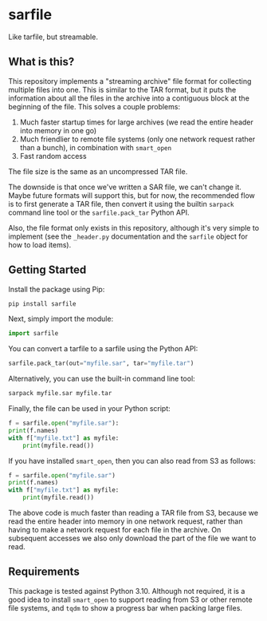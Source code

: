 # sarfile

Like tarfile, but streamable.

## What is this?

This repository implements a "streaming archive" file format for collecting multiple files into one. This is similar to the TAR format, but it puts the information about all the files in the archive into a contiguous block at the beginning of the file. This solves a couple problems:

1. Much faster startup times for large archives (we read the entire header into memory in one go)
2. Much friendlier to remote file systems (only one network request rather than a bunch), in combination with `smart_open`
3. Fast random access

The file size is the same as an uncompressed TAR file.

The downside is that once we've written a SAR file, we can't change it. Maybe future formats will support this, but for now, the recommended flow is to first generate a TAR file, then convert it using the builtin `sarpack` command line tool or the `sarfile.pack_tar` Python API.

Also, the file format only exists in this repository, although it's very simple to implement (see the `_header.py` documentation and the `sarfile` object for how to load items).

## Getting Started

Install the package using Pip:

```bash
pip install sarfile
```

Next, simply import the module:

```python
import sarfile
```

You can convert a tarfile to a sarfile using the Python API:

```python
sarfile.pack_tar(out="myfile.sar", tar="myfile.tar")
```

Alternatively, you can use the built-in command line tool:

```bash
sarpack myfile.sar myfile.tar
```

Finally, the file can be used in your Python script:

```python
f = sarfile.open("myfile.sar"):
print(f.names)
with f["myfile.txt"] as myfile:
    print(myfile.read())
```

If you have installed `smart_open`, then you can also read from S3 as follows:

```python
f = sarfile.open("myfile.sar")
print(f.names)
with f["myfile.txt"] as myfile:
    print(myfile.read())
```

The above code is much faster than reading a TAR file from S3, because we read the entire header into memory in one network request, rather than having to make a network request for each file in the archive. On subsequent accesses we also only download the part of the file we want to read.

## Requirements

This package is tested against Python 3.10. Although not required, it is a good idea to install `smart_open` to support reading from S3 or other remote file systems, and `tqdm` to show a progress bar when packing large files.
